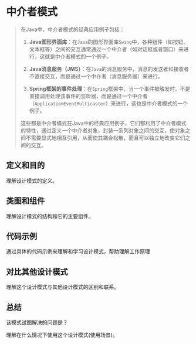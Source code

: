 # 中介者模式

> 在Java中，中介者模式的经典应用例子包括：
>
> 1. **Java图形界面库**：在`Java`的图形界面库`Swing`中，各种组件（如按钮、文本框等）之间的交互通常通过一个中介者（如对话框或者窗口）来进行，这就是中介者模式的一个例子。
>
> 2. **Java消息服务（JMS）**：在`Java`的消息服务中，消息的发送者和接收者不直接交互，而是通过一个中介者（消息服务器）来进行。
>
> 3. **Spring框架的事件处理**：在`Spring`框架中，当一个事件被触发时，不是直接调用处理该事件的监听器，而是通过一个中介者（`ApplicationEventMulticaster`）来进行，这也是中介者模式的一个例子。
>
> 这些都是中介者模式在Java中的经典应用例子，它们都利用了中介者模式的特性，通过定义一个中介者对象，封装一系列对象之间的交互，使对象之间不需要显式地相互引用，从而使其耦合松散，而且可以独立地改变它们之间的交互。

## 定义和目的

理解设计模式的定义。

## 类图和组件

理解设计模式的结构和它的主要组件。

## 代码示例

通过具体的代码示例来理解和学习设计模式，帮助理解工作原理

## 对比其他设计模式

理解这个设计模式与其他设计模式的区别和联系。

## 总结

该模式试图解决的问题是？

理解在什么情况下使用这个设计模式(使用场景)。

